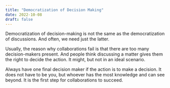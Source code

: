 ```yaml
---
title: "Democratization of Decision Making"
date: 2022-10-08
draft: false
---
```


Democratization of decision-making is not the same as the democratization of discussions. And often, we need just the latter.

Usually, the reason why collaborations fail is that there are too many decision-makers present. And people think discussing a matter gives them the right to decide the action. It might, but not in an ideal scenario.

Always have one final decision maker if the action is to make a decision. It does not have to be you, but whoever has the most knowledge and can see beyond. It is the first step for collaborations to succeed.